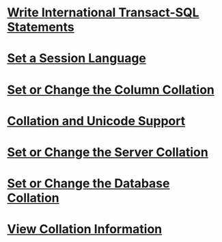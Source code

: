 # [Write International Transact-SQL Statements](write-international-transact-sql-statements.md)
# [Set a Session Language](set-a-session-language.md)
# [Set or Change the Column Collation](set-or-change-the-column-collation.md)
# [Collation and Unicode Support](collation-and-unicode-support.md)
# [Set or Change the Server Collation](set-or-change-the-server-collation.md)
# [Set or Change the Database Collation](set-or-change-the-database-collation.md)
# [View Collation Information](view-collation-information.md)
